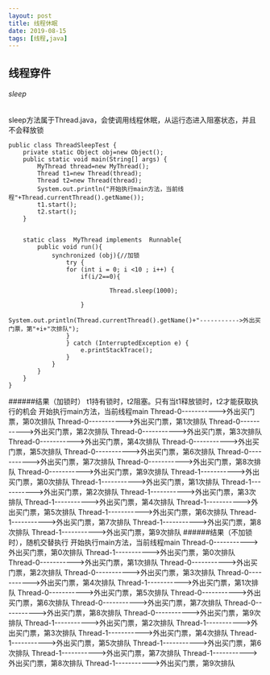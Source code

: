 ```yaml
---
layout: post
title: 线程休眠
date: 2019-08-15
tags: [线程,java]
---
```


线程穿件
----

###### sleep

sleep方法属于Thread.java，会使调用线程休眠，从运行态进入阻塞状态，并且不会释放锁
```
public class ThreadSleepTest {
    private static Object obj=new Object();
    public static void main(String[] args) {
        MyThread thread=new MyThread();
        Thread t1=new Thread(thread);
        Thread t2=new Thread(thread);
        System.out.println("开始执行main方法，当前线程"+Thread.currentThread().getName());
        t1.start();
        t2.start();
    }


    static class  MyThread implements  Runnable{
        public void run(){
            synchronized (obj){//加锁
                try {
                for (int i = 0; i <10 ; i++) {
                    if(i/2==0){

                            Thread.sleep(1000);

                    }
                    System.out.println(Thread.currentThread().getName()+"----------->外出买门票，第"+i+"次排队");
                }
                } catch (InterruptedException e) {
                    e.printStackTrace();
                }
            }
        }
    }
}
```
######结果（加锁时）
t1持有锁时，t2阻塞。只有当t1释放锁时，t2才能获取执行的机会
开始执行main方法，当前线程main
Thread-0----------->外出买门票，第0次排队
Thread-0----------->外出买门票，第1次排队
Thread-0----------->外出买门票，第2次排队
Thread-0----------->外出买门票，第3次排队
Thread-0----------->外出买门票，第4次排队
Thread-0----------->外出买门票，第5次排队
Thread-0----------->外出买门票，第6次排队
Thread-0----------->外出买门票，第7次排队
Thread-0----------->外出买门票，第8次排队
Thread-0----------->外出买门票，第9次排队
Thread-1----------->外出买门票，第0次排队
Thread-1----------->外出买门票，第1次排队
Thread-1----------->外出买门票，第2次排队
Thread-1----------->外出买门票，第3次排队
Thread-1----------->外出买门票，第4次排队
Thread-1----------->外出买门票，第5次排队
Thread-1----------->外出买门票，第6次排队
Thread-1----------->外出买门票，第7次排队
Thread-1----------->外出买门票，第8次排队
Thread-1----------->外出买门票，第9次排队
######结果（不加锁时），随机交替执行
开始执行main方法，当前线程main
Thread-0----------->外出买门票，第0次排队
Thread-1----------->外出买门票，第0次排队
Thread-0----------->外出买门票，第1次排队
Thread-0----------->外出买门票，第2次排队
Thread-0----------->外出买门票，第3次排队
Thread-0----------->外出买门票，第4次排队
Thread-1----------->外出买门票，第1次排队
Thread-0----------->外出买门票，第5次排队
Thread-0----------->外出买门票，第6次排队
Thread-0----------->外出买门票，第7次排队
Thread-0----------->外出买门票，第8次排队
Thread-0----------->外出买门票，第9次排队
Thread-1----------->外出买门票，第2次排队
Thread-1----------->外出买门票，第3次排队
Thread-1----------->外出买门票，第4次排队
Thread-1----------->外出买门票，第5次排队
Thread-1----------->外出买门票，第6次排队
Thread-1----------->外出买门票，第7次排队
Thread-1----------->外出买门票，第8次排队
Thread-1----------->外出买门票，第9次排队





